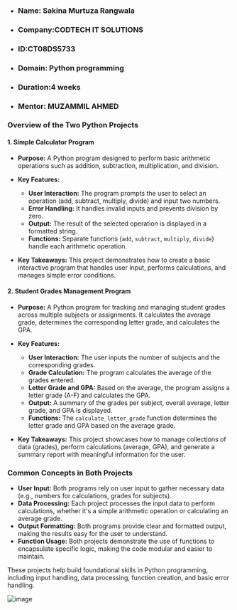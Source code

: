 - ### Name: Sakina Murtuza Rangwala
- ### Company:CODTECH IT SOLUTIONS
- ### ID:CT08DS5733
- ### Domain: Python programming
- ### Duration:4 weeks
- ### Mentor: MUZAMMIL AHMED

### Overview of the Two Python Projects

#### 1. **Simple Calculator Program**
   - **Purpose:** A Python program designed to perform basic arithmetic operations such as addition, subtraction, multiplication, and division.
   - **Key Features:**
     - **User Interaction:** The program prompts the user to select an operation (add, subtract, multiply, divide) and input two numbers.
     - **Error Handling:** It handles invalid inputs and prevents division by zero.
     - **Output:** The result of the selected operation is displayed in a formatted string.
     - **Functions:** Separate functions (`add`, `subtract`, `multiply`, `divide`) handle each arithmetic operation.
   
   - **Key Takeaways:** This project demonstrates how to create a basic interactive program that handles user input, performs calculations, and manages simple error conditions.

#### 2. **Student Grades Management Program**
   - **Purpose:** A Python program for tracking and managing student grades across multiple subjects or assignments. It calculates the average grade, determines the corresponding letter grade, and calculates the GPA.
   - **Key Features:**
     - **User Interaction:** The user inputs the number of subjects and the corresponding grades.
     - **Grade Calculation:** The program calculates the average of the grades entered.
     - **Letter Grade and GPA:** Based on the average, the program assigns a letter grade (A-F) and calculates the GPA.
     - **Output:** A summary of the grades per subject, overall average, letter grade, and GPA is displayed.
     - **Functions:** The `calculate_letter_grade` function determines the letter grade and GPA based on the average grade.
   
   - **Key Takeaways:** This project showcases how to manage collections of data (grades), perform calculations (average, GPA), and generate a summary report with meaningful information for the user.

### Common Concepts in Both Projects
- **User Input:** Both programs rely on user input to gather necessary data (e.g., numbers for calculations, grades for subjects).
- **Data Processing:** Each project processes the input data to perform calculations, whether it's a simple arithmetic operation or calculating an average grade.
- **Output Formatting:** Both programs provide clear and formatted output, making the results easy for the user to understand.
- **Function Usage:** Both projects demonstrate the use of functions to encapsulate specific logic, making the code modular and easier to maintain.

These projects help build foundational skills in Python programming, including input handling, data processing, function creation, and basic error handling.

![image](https://github.com/user-attachments/assets/324f9fa8-c593-4ff9-9085-7321335b74e6)


